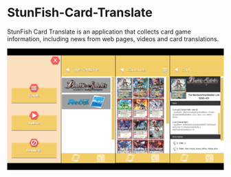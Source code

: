 # StunFish-Card-Translate
StunFish Card Translate is an application that collects card game information, including news from web pages, videos and card translations.

![alt text](https://github.com/l3allil2onz/StunFish-Card-Translate/blob/main/StunFish_Card_TranslatePic.png)
